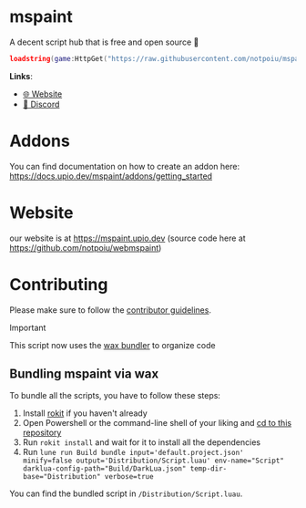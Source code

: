 # mspaint
A decent script hub that is free and open source 🥶

```lua
loadstring(game:HttpGet("https://raw.githubusercontent.com/notpoiu/mspaint/main/main.lua"))()
```

**Links**:
- [🌐 Website](https://mspaint.upio.dev/)
- [💬 Discord](https://discord.com/invite/cfyMptntHr)

# Addons
You can find documentation on how to create an addon here: https://docs.upio.dev/mspaint/addons/getting_started

# Website
our website is at https://mspaint.upio.dev (source code here at https://github.com/notpoiu/webmspaint)

# Contributing
Please make sure to follow the [contributor guidelines](CONTRIBUTING.md).

> [!IMPORTANT]
> This script now uses the [wax bundler](https://github.com/latte-soft/wax) to organize code

## Bundling mspaint via wax
To bundle all the scripts, you have to follow these steps:

1. Install [rokit](https://github.com/rojo-rbx/rokit) if you haven't already
2. Open Powershell or the command-line shell of your liking and [cd to this repository](https://www.quora.com/What-does-it-mean-to-CD-into-a-directory-and-how-can-I-do-that-Can-someone-explain-it-in-a-laymans-term)
3. Run `rokit install` and wait for it to install all the dependencies
4. Run `lune run Build bundle input='default.project.json' minify=false output='Distribution/Script.luau' env-name="Script" darklua-config-path="Build/DarkLua.json" temp-dir-base="Distribution" verbose=true`

You can find the bundled script in `/Distribution/Script.luau`.
